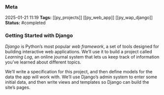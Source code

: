### Meta
2025-01-21 11:19
**Tags:** [[py_projects]] [[py_web_app]] [[py_wap_django]]
**Status:** #completed 

### Getting Started with Django
*Django* is Python’s most popular *web framework*, a set of tools designed for building interactive web applications. We’ll use it to build a project called *Learning Log*, an online journal system that lets us keep track of information you’ve learned about different topics.

We’ll write a specification for this project, and then define models for the data the app will work with. We’ll use Django’s admin system to enter some initial data, and then write views and templates so Django can build the site’s pages.

